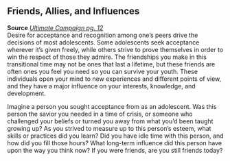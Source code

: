 ## Friends, Allies, and Influences

**Source** [_Ultimate Campaign pg. 12_](http://paizo.com/products/btpy8x64?Pathfinder-Roleplaying-Game-Ultimate-Campaign)  
Desire for acceptance and recognition among one’s peers drive the decisions of most adolescents. Some adolescents seek acceptance wherever it’s given freely, while others strive to prove themselves in order to win the respect of those they admire. The friendships you make in this transitional time may not be ones that last a lifetime, but these friends are often ones you feel you need so you can survive your youth. These individuals open your mind to new experiences and different points of view, and they have a major influence on your interests, knowledge, and development.  
  
Imagine a person you sought acceptance from as an adolescent. Was this person the savior you needed in a time of crisis, or someone who challenged your beliefs or turned you away from what you’d been taught growing up? As you strived to measure up to this person’s esteem, what skills or practices did you learn? Did you have idle time with this person, and how did you fill those hours? What long-term influence did this person have upon the way you think now? If you were friends, are you still friends today?